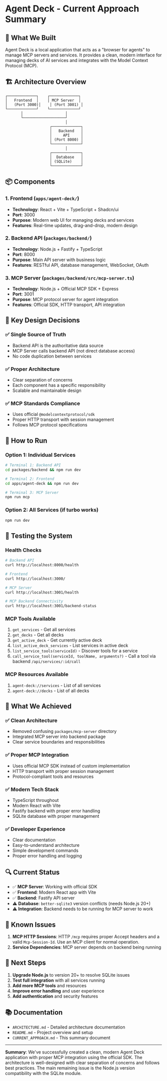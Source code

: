 # Agent Deck - Current Approach Summary

## 🎯 **What We Built**

Agent Deck is a local application that acts as a "browser for agents" to manage MCP servers and services. It provides a clean, modern interface for managing decks of AI services and integrates with the Model Context Protocol (MCP).

## 🏗️ **Architecture Overview**

```
┌─────────────┐    ┌─────────────┐
│   Frontend  │    │ MCP Server  │
│   (Port 3000)│    │ (Port 3001) │
└─────────────┘    └─────────────┘
       │                   │
       └───────────────────┘
                           │
                    ┌─────────────┐
                    │   Backend   │
                    │     API     │
                    │ (Port 8000) │
                    └─────────────┘
                           │
                    ┌─────────────┐
                    │  Database   │
                    │ (SQLite)    │
                    └─────────────┘
```

## 📦 **Components**

### 1. **Frontend** (`apps/agent-deck/`)
- **Technology**: React + Vite + TypeScript + Shadcn/ui
- **Port**: 3000
- **Purpose**: Modern web UI for managing decks and services
- **Features**: Real-time updates, drag-and-drop, modern design

### 2. **Backend API** (`packages/backend/`)
- **Technology**: Node.js + Fastify + TypeScript
- **Port**: 8000
- **Purpose**: Main API server with business logic
- **Features**: RESTful API, database management, WebSocket, OAuth

### 3. **MCP Server** (`packages/backend/src/mcp-server.ts`)
- **Technology**: Node.js + Official MCP SDK + Express
- **Port**: 3001
- **Purpose**: MCP protocol server for agent integration
- **Features**: Official SDK, HTTP transport, API integration

## 🔧 **Key Design Decisions**

### ✅ **Single Source of Truth**
- Backend API is the authoritative data source
- MCP Server calls backend API (not direct database access)
- No code duplication between services

### ✅ **Proper Architecture**
- Clear separation of concerns
- Each component has a specific responsibility
- Scalable and maintainable design

### ✅ **MCP Standards Compliance**
- Uses official `@modelcontextprotocol/sdk`
- Proper HTTP transport with session management
- Follows MCP protocol specifications

## 🚀 **How to Run**

### **Option 1: Individual Services**
```bash
# Terminal 1: Backend API
cd packages/backend && npm run dev

# Terminal 2: Frontend
cd apps/agent-deck && npm run dev

# Terminal 3: MCP Server
npm run mcp
```

### **Option 2: All Services (if turbo works)**
```bash
npm run dev
```

## 🧪 **Testing the System**

### **Health Checks**
```bash
# Backend API
curl http://localhost:8000/health

# Frontend
curl http://localhost:3000/

# MCP Server
curl http://localhost:3001/health

# MCP Backend Connectivity
curl http://localhost:3001/backend-status
```

### **MCP Tools Available**
1. `get_services` - Get all services
2. `get_decks` - Get all decks
3. `get_active_deck` - Get currently active deck
4. `list_active_deck_services` - List services in active deck
5. `list_service_tools(serviceId)` - Discover tools for a service
6. `call_service_tool(serviceId, toolName, arguments?)` - Call a tool via backend `/api/services/:id/call`

### **MCP Resources Available**
1. `agent-deck://services` - List of all services
2. `agent-deck://decks` - List of all decks

## 🎉 **What We Achieved**

### ✅ **Clean Architecture**
- Removed confusing `packages/mcp-server` directory
- Integrated MCP server into backend package
- Clear service boundaries and responsibilities

### ✅ **Proper MCP Integration**
- Uses official MCP SDK instead of custom implementation
- HTTP transport with proper session management
- Protocol-compliant tools and resources

### ✅ **Modern Tech Stack**
- TypeScript throughout
- Modern React with Vite
- Fastify backend with proper error handling
- SQLite database with proper management

### ✅ **Developer Experience**
- Clear documentation
- Easy-to-understand architecture
- Simple development commands
- Proper error handling and logging

## 🔍 **Current Status**

- ✅ **MCP Server**: Working with official SDK
- ✅ **Frontend**: Modern React app with Vite
- ✅ **Backend**: Fastify API server
- ⚠️ **Database**: `better-sqlite3` version conflicts (needs Node.js 20+)
- ⚠️ **Integration**: Backend needs to be running for MCP server to work

## 🚧 **Known Issues**

1. **MCP HTTP Sessions**: HTTP `/mcp` requires proper Accept headers and a valid `Mcp-Session-Id`. Use an MCP client for normal operation.
2. **Service Dependencies**: MCP server depends on backend being running

## 🎯 **Next Steps**

1. **Upgrade Node.js** to version 20+ to resolve SQLite issues
2. **Test full integration** with all services running
3. **Add more MCP tools** and resources
4. **Improve error handling** and user experience
5. **Add authentication** and security features

## 📚 **Documentation**

- `ARCHITECTURE.md` - Detailed architecture documentation
- `README.md` - Project overview and setup
- `CURRENT_APPROACH.md` - This summary document

---

**Summary**: We've successfully created a clean, modern Agent Deck application with proper MCP integration using the official SDK. The architecture is well-designed with clear separation of concerns and follows best practices. The main remaining issue is the Node.js version compatibility with the SQLite module.
